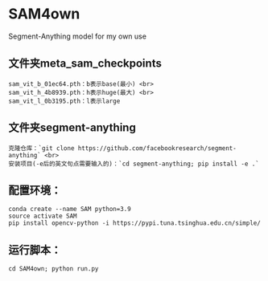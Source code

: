 # SAM4own
Segment-Anything model for my own use
## 文件夹meta_sam_checkpoints
	sam_vit_b_01ec64.pth：b表示base(最小) <br>
	sam_vit_h_4b8939.pth：h表示huge(最大) <br>
	sam_vit_l_0b3195.pth：l表示large 

## 文件夹segment-anything
	克隆仓库：`git clone https://github.com/facebookresearch/segment-anything` <br>
	安装项目(-e后的英文句点需要输入的)：`cd segment-anything; pip install -e .`  

## 配置环境：
`conda create --name SAM python=3.9` <br>
`source activate SAM` <br>
`pip install opencv-python -i https://pypi.tuna.tsinghua.edu.cn/simple/` <br>

## 运行脚本：
`cd SAM4own; python run.py`

